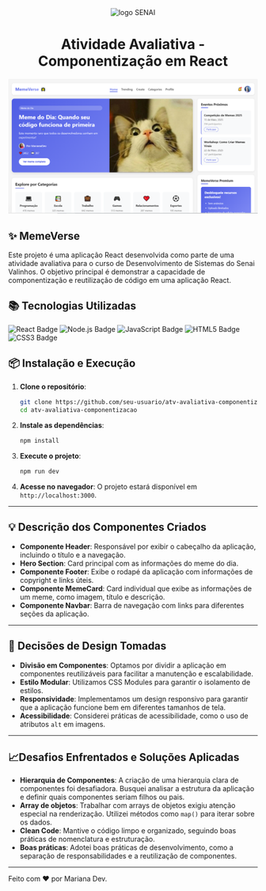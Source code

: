 <div align='center'>
    <img src="https://studiobiodivercidade.wordpress.com/wp-content/uploads/2016/04/logo-senai.jpg" width='100px' alt="logo SENAI" />
</div>

<h1 align="center">Atividade Avaliativa - Componentização em React  </h1>

![alt text](./public/image.png)

## ✨ MemeVerse
Este projeto é uma aplicação React desenvolvida como parte de uma atividade avaliativa para o curso de Desenvolvimento de Sistemas do Senai Valinhos. O objetivo principal é demonstrar a capacidade de componentização e reutilização de código em uma aplicação React.

## 📚 Tecnologias Utilizadas
<img src="https://img.shields.io/badge/React-20232A?style=for-the-badge&logo=react&logoColor=61DAFB" alt="React Badge" />
<img src="https://img.shields.io/badge/Next-20232A?style=for-the-badge&logo=nextdotjs&logoColor=339933" alt="Node.js Badge" />
<img src="https://img.shields.io/badge/JavaScript-20232A?style=for-the-badge&logo=javascript&logoColor=F7DF1E" alt="JavaScript Badge" />
<img src="https://img.shields.io/badge/HTML5-20232A?style=for-the-badge&logo=html5&logoColor=E34F26" alt="HTML5 Badge" />
<img src="https://img.shields.io/badge/CSS3-20232A?style=for-the-badge&logo=css3&logoColor=1572B6" alt="CSS3 Badge" />

## 📦 Instalação e Execução
1. **Clone o repositório**:
    ```bash
    git clone https://github.com/seu-usuario/atv-avaliativa-componentizacao.git
    cd atv-avaliativa-componentizacao
    ```

2. **Instale as dependências**:
    ```bash
    npm install
    ```

3. **Execute o projeto**:
    ```bash
    npm run dev
    ```

4. **Acesse no navegador**:
    O projeto estará disponível em `http://localhost:3000`.

---

## 💡 Descrição dos Componentes Criados

- **Componente Header**: Responsável por exibir o cabeçalho da aplicação, incluindo o título e a navegação.
- **Hero Section**: Card principal com as informações do meme do dia.
- **Componente Footer**: Exibe o rodapé da aplicação com informações de copyright e links úteis.
- **Componente MemeCard**: Card individual que exibe as informações de um meme, como imagem, título e descrição.
- **Componente Navbar**: Barra de navegação com links para diferentes seções da aplicação.
---

## 🎯 Decisões de Design Tomadas

- **Divisão em Componentes**: Optamos por dividir a aplicação em componentes reutilizáveis para facilitar a manutenção e escalabilidade.
- **Estilo Modular**: Utilizamos CSS Modules para garantir o isolamento de estilos.
- **Responsividade**: Implementamos um design responsivo para garantir que a aplicação funcione bem em diferentes tamanhos de tela.
- **Acessibilidade**: Considerei práticas de acessibilidade, como o uso de atributos `alt` em imagens.
---

## 📈Desafios Enfrentados e Soluções Aplicadas

- **Hierarquia de Componentes**: A criação de uma hierarquia clara de componentes foi desafiadora. Busquei analisar a estrutura da aplicação e definir quais componentes seriam filhos ou pais.
- **Array de objetos**: Trabalhar com arrays de objetos exigiu atenção especial na renderização. Utilizei métodos como `map()` para iterar sobre os dados.
- **Clean Code**: Mantive o código limpo e organizado, seguindo boas práticas de nomenclatura e estruturação.
- **Boas práticas**: Adotei boas práticas de desenvolvimento, como a separação de responsabilidades e a reutilização de componentes.

---

Feito com ❤️ por Mariana Dev.
